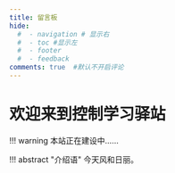 ```yaml
---
title: 留言板
hide:
  #  - navigation # 显示右
  #  - toc #显示左
  #  - footer
  #  - feedback  
comments: true  #默认不开启评论
---
```


# 欢迎来到控制学习驿站



!!! warning
    本站正在建设中……


!!! abstract "介绍语"
    今天风和日丽。

